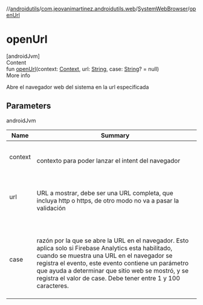 //[androidutils](../../index.md)/[com.jeovanimartinez.androidutils.web](../index.md)/[SystemWebBrowser](index.md)/[openUrl](open-url.md)



# openUrl  
[androidJvm]  
Content  
fun [openUrl](open-url.md)(context: [Context](https://developer.android.com/reference/kotlin/android/content/Context.html), url: [String](https://kotlinlang.org/api/latest/jvm/stdlib/kotlin/-string/index.html), case: [String](https://kotlinlang.org/api/latest/jvm/stdlib/kotlin/-string/index.html)? = null)  
More info  


Abre el navegador web del sistema en la url especificada



## Parameters  
  
androidJvm  
  
|  Name|  Summary| 
|---|---|
| <a name="com.jeovanimartinez.androidutils.web/SystemWebBrowser/openUrl/#android.content.Context#kotlin.String#kotlin.String?/PointingToDeclaration/"></a>context| <a name="com.jeovanimartinez.androidutils.web/SystemWebBrowser/openUrl/#android.content.Context#kotlin.String#kotlin.String?/PointingToDeclaration/"></a><br><br>contexto para poder lanzar el intent del navegador<br><br>
| <a name="com.jeovanimartinez.androidutils.web/SystemWebBrowser/openUrl/#android.content.Context#kotlin.String#kotlin.String?/PointingToDeclaration/"></a>url| <a name="com.jeovanimartinez.androidutils.web/SystemWebBrowser/openUrl/#android.content.Context#kotlin.String#kotlin.String?/PointingToDeclaration/"></a><br><br>URL a mostrar, debe ser una URL completa, que incluya http o https, de otro modo no va a pasar la validación<br><br>
| <a name="com.jeovanimartinez.androidutils.web/SystemWebBrowser/openUrl/#android.content.Context#kotlin.String#kotlin.String?/PointingToDeclaration/"></a>case| <a name="com.jeovanimartinez.androidutils.web/SystemWebBrowser/openUrl/#android.content.Context#kotlin.String#kotlin.String?/PointingToDeclaration/"></a><br><br>razón por la que se abre la URL en el navegador. Esto aplica solo si Firebase Analytics esta habilitado, cuando se muestra     una URL en el navegador se registra el evento, este evento contiene un parámetro que ayuda a determinar que sitio web se mostró,     y se registra el valor de case. Debe tener entre 1 y 100 caracteres.<br><br>
  
  



